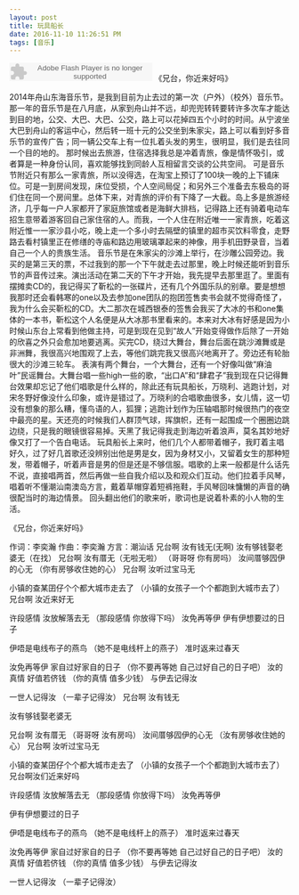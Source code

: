 ```yaml
---
layout: post
title: 玩具船长
date: 2016-11-10 11:26:51 PM 
tags: [音乐]
---
```


<embed src="http://www.xiami.com/widget/15927190_1770751064/singlePlayer.swf" type="application/x-shockwave-flash" width="257" height="33" wmode="transparent"></embed>
《兄台，你近来好吗》

2014年舟山东海音乐节，是我到目前为止去过的第一次（户外）（校外）音乐节。
那一年的音乐节是在八月底，从家到舟山并不远，却兜兜转转要转许多次车才能达到目的地，公交、大巴、大巴、公交，路上可以花掉四五个小时的时间。从宁波坐大巴到舟山的客运中心，然后转一班十元的公交坐到朱家尖，路上可以看到好多音乐节的宣传广告；同一辆公交车上有一位扎着头发的男生，很明显，我们是去往同一个目的地的。
那时候出去旅游，住宿选择我总是冲着青旅，像是情怀吸引，或者算是一种身份认同，喜欢能够找到同龄人互相留言交谈的公共空间。
可是音乐节附近只有那么一家青旅，所以没得选，在淘宝上预订了100块一晚的上下铺床位。可是一到房间发现，床位受损，个人空间局促；和另外三个准备去东极岛的哥们住在同一个房间里。总体下来，对青旅的评价有下降了一大截。岛上多是旅游经济，几乎每一户人家都开了家庭旅馆或者是海鲜大排档，记得路上还有骑着电动车招生意带着游客回自己家住宿的人。而我，一个人住在附近唯一一家青旅，吃着这附近惟一一家沙县小吃，晚上走一个多小时去隔壁的镇里的超市买饮料零食，走野路去看村镇里正在修缮的寺庙和路边用玻璃罩起来的神像，用手机田野录音，当着自己一个人的贵族生活。
音乐节是在朱家尖的沙滩上举行，在沙雕公园旁边。我买的是第三天的票，不过我到的那一个下午就走去过那里，晚上时候还能听到音乐节的声音传过来。演出活动在第二天的下午才开始，我先提早去那里逛了。里面有摆摊卖CD的，我记得买了靳松的一张碟片，还有几个外国乐队的别章。要是想想我那时还会看韩寒的one以及去参加one团队的抱团签售卖书会就不觉得奇怪了，我为什么会买靳松的CD。大二那次在城西银泰的签售会我买了大冰的书和one集体的一本书，靳松这个人名便是从大冰那书里看来的。本来对大冰有好感是因为小时候山东台上常看到他做主持，可是到现在见到“故人”开始变得做作后除了一开始的欣喜之外只会愈加地要逃离。买完CD，绕过大舞台，舞台后面在跳沙滩舞或是非洲舞，我很高兴地围观了上去，等他们跳完我又很高兴地离开了。旁边还有轮胎很大的沙滩三轮车。
表演有两个舞台，一个大舞台，还有一个好像叫做“麻油叶”民谣舞台。大舞台唱一些high一些的歌，“出口A”和“肆君子”我到现在只记得舞台效果却忘记了他们唱歌是什么样的，除此还有玩具船长，万晓利、逃跑计划，对宋冬野好像没什么印象，或许是错过了。万晓利的合唱歌曲很多，女儿情，这一切没有想象的那么糟，懂鸟语的人，狐狸；逃跑计划作为压轴唱那时候很热门的夜空中最亮的星。天还亮的时候我们人群顶气球，挥旗帜，还有一起围成一个圈圈边跳边绕，只是我的眼镜很容易掉。天黑了我记得我走到海边听着浪声，莫名其妙地好像又打了一个告白电话。
玩具船长上来时，他们几个人都带着帽子，我盯着主唱好久，过了好几首歌还没辨别出他是男是女，因为身材又小，又留着女生的那种短发，带着帽子，听着声音是男的但是还是不够信服。唱歌的上来一般都是什么话先不说，直接唱两首，然后再做一些自我介绍以及和观众们互动。他们拉着手风琴，唱着听不懂潮汕南澳岛方言，戴着草帽穿着短裤拖鞋，手风琴回味慵懒的声音的确很配当时的海边情景。
回头翻出他们的歌来听，歌词也是说着朴素的小人物的生活。

《兄台，你近来好吗》

作词：李奕瀚
作曲：李奕瀚
方言：潮汕话
兄台啊 汝有钱无(无啊)
汝有够钱娶老婆无（在找）
兄台啊 汝有厝无（无啦无啦）
（哥哥呀 你有房吗）
汝间厝够囥伊的心无
（你有房够收住她的心）
兄台啊 汝听过宝马无

小镇的查某囝仔个个都大城市走去了
（小镇的女孩子一个个都跑到大城市去了）
兄台啊 汝近来好无

许段感情 汝放解落去无
（那段感情 你放得下吗）
汝免再等伊 伊有伊想要过的日子

伊唔是电线布子的燕鸟
（她不是电线杆上的燕子）
准时返来过春天

汝免再等伊 家自过好家自的日子
（你不要再等她 自己过好自己的日子吧）
汝的真情 好值若侪钱
（你的真情 值多少钱）
与伊去记得汝

一世人记得汝
（一辈子记得汝）
兄台啊 汝有钱无

汝有够钱娶老婆无

兄台啊 汝有厝无
（哥哥呀 汝有房吗）
汝间厝够囥伊的心无
（汝有房够收住她的心）
兄台啊 汝听过宝马无

小镇的查某囝仔个个都大城市走去了
（小镇的女孩子一个个都跑到大城市去了）
兄台啊汝们近来好吗

许段感情 汝放解落去无
（那段感情 你放得下吗）
汝免再等伊

伊有伊想要过的日子

伊唔是电线布子的燕鸟
（她不是电线杆上的燕子）
准时返来过春天

汝免再等伊 家自过好家自的日子
（你不要再等她 自己过好自己的日子吧）
汝的真情 好值若侪钱
（你的真情 值多少钱）
与伊去记得汝

一世人记得汝
（一辈子记得汝）